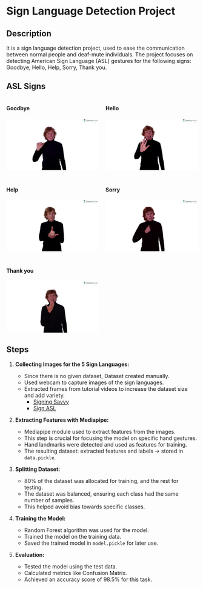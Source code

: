 # Sign Language Detection Project

## Description
It is a sign language detection project, used to ease the communication between normal people and deaf-mute individuals. The project focuses on detecting American Sign Language (ASL) gestures for the following signs: Goodbye, Hello, Help, Sorry, Thank you.

## ASL Signs
<div style="display: grid; grid-template-columns: repeat(2, 1fr); gap: 20px;">
    <div>
        <h4>Goodbye</h4>
        <img src='Goodbye.jpg' alt='Goodbye'>
    </div>
    <div>
        <h4>Hello</h4>
        <img src='Hello.jpg' alt='Hello'>
    </div>
    <div>
        <h4>Help</h4>
        <img src='Help.jpg' alt='Help'>
    </div>
    <div>
        <h4>Sorry</h4>
        <img src='Sorry.jpg' alt='Sorry'>
    </div>
    <div>
        <h4>Thank you</h4>
        <img src='Thankyou.jpg' alt='Thank you'>
    </div>
</div>

## Steps
1. **Collecting Images for the 5 Sign Languages:**
   - Since there is no given dataset, Dataset created manually.
   - Used webcam to capture images of the sign languages.
   - Extracted frames from tutorial videos to increase the dataset size and add variety.
     - [Signing Savvy](https://www.signingsavvy.com/)
     - [Sign ASL](https://www.signasl.org/)

2. **Extracting Features with Mediapipe:**
   - Mediapipe module used to extract features from the images.
   - This step is crucial for focusing the model on specific hand gestures.
   - Hand landmarks were detected and used as features for training.
   - The resulting dataset: extracted features and labels -> stored in `data.pickle`.

3. **Splitting Dataset:**
   - 80% of the dataset was allocated for training, and the rest for testing.
   - The dataset was balanced, ensuring each class had the same number of samples.
   - This helped avoid bias towards specific classes.

4. **Training the Model:**
   - Random Forest algorithm was used for the model.
   - Trained the model on the training data.
   - Saved the trained model in `model.pickle` for later use.

5. **Evaluation:**
   - Tested the model using the test data.
   - Calculated metrics like Confusion Matrix.
   - Achieved an accuracy score of 98.5% for this task.

